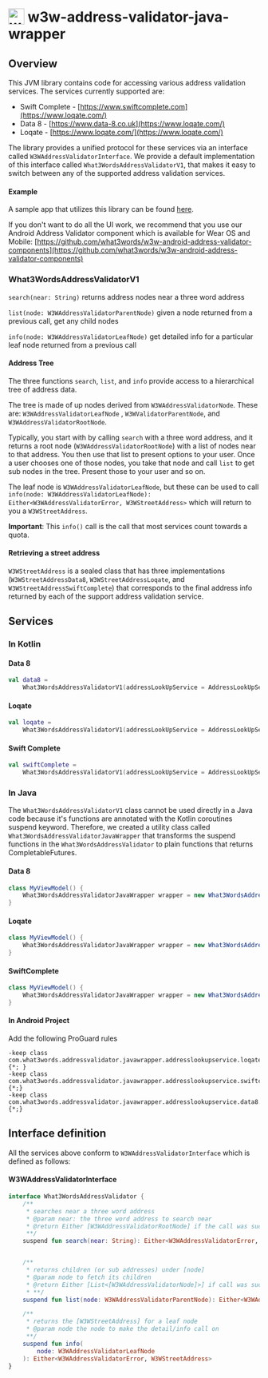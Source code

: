 # <img valign='top' src="https://what3words.com/assets/images/w3w_square_red.png" width="32" height="32" alt="what3words">&nbsp;w3w-address-validator-java-wrapper

Overview
--------

This JVM library contains code for accessing various address validation services. The services currently supported are:

* Swift Complete - [https://www.swiftcomplete.com](https://www.loqate.com/)
* Data 8 - [https://www.data-8.co.uk](https://www.loqate.com/)
* Loqate - [https://www.loqate.com/](https://www.loqate.com/)

The library provides a unified protocol for these services via an interface called `W3WAddressValidatorInterface`.
We provide a default implementation of this interface called `What3WordsAddressValidatorV1`, that makes it easy to
switch between any of the supported address validation services.

#### Example

A sample app that utilizes this library can be
found [here](https://github.com/what3words/w3w-android-address-validator-components/tree/main/mobile-demo-app).

If you don't want to do all the UI work, we recommend that you use our Android Address Validator component which is
available for Wear OS and
Mobile: [https://github.com/what3words/w3w-android-address-validator-components](https://github.com/what3words/w3w-android-address-validator-components)

### What3WordsAddressValidatorV1

`search(near: String)` returns address nodes near a
three word address

`list(node: W3WAddressValidatorParentNode)`  given a
node returned from a previous call, get any child nodes

`info(node: W3WAddressValidatorLeafNode)` get detailed info for a
particular leaf node returned from a previous call

#### Address Tree

The three functions `search`, `list`, and `info` provide access to a hierarchical tree of address data.

The tree is made of up nodes derived from `W3WAddressValidatorNode`. These are: `W3WAddressValidatorLeafNode`
, `W3WValidatorParentNode`, and `W3WAddressValidatorRootNode`.

Typically, you start with by calling `search` with a three word address, and it returns a root
node (`W3WAddressValidatorRootNode`) with a list of nodes near to that
address. You then use that list to present options to your user. Once a user chooses one of those nodes, you take that
node and call `list` to get sub nodes in the tree. Present those to your user and so on.

The leaf node is `W3WAddressValidatorLeafNode`, but these can be used to
call `info(node: W3WAddressValidatorLeafNode): Either<W3WAddressValidatorError, W3WStreetAddress>`
which will return to you a `W3WStreetAddress`.

**Important**: This `info()` call is the call that most services count towards a quota.

#### Retrieving a street address

`W3WStreetAddress` is a sealed class that has three implementations (`W3WStreetAddressData8`, `W3WStreetAddressLoqate`,
and `W3WStreetAddressSwiftComplete`) that corresponds to the final address info returned by each of the support address
validation service.

Services
--------

### In Kotlin

#### Data 8

```Kotlin
val data8 =
    What3WordsAddressValidatorV1(addressLookUpService = AddressLookUpService.Data8(apiKey = "YOUR_DATA_8_API_KEY"))
```

#### Loqate

```Kotlin
val loqate =
    What3WordsAddressValidatorV1(addressLookUpService = AddressLookUpService.Loqate(apiKey = "YOUR_LOQATE_API_KEY"))
```

#### Swift Complete

```Kotlin
val swiftComplete =
    What3WordsAddressValidatorV1(addressLookUpService = AddressLookUpService.SwiftComplete(apiKey = "YOUR_SWIFT_COMPLETE_API_KEY"))
```

### In Java

The `What3WordsAddressValidatorV1` class cannot be used directly in a Java code because it's functions are annotated
with the Kotlin coroutines suspend keyword. Therefore, we created a
utility class called `What3WordsAddressValidatorJavaWrapper` that transforms the suspend functions in
the `What3WordsAddressValidator` to plain functions that returns CompletableFutures.

#### Data 8

```Java
class MyViewModel() {
    What3WordsAddressValidatorJavaWrapper wrapper = new What3WordsAddressValidatorJavaWrapper(new AddressLookUpService.Data8("YOUR_DATA_8_API_KEY"));
}
```

#### Loqate

```Java
class MyViewModel() {
    What3WordsAddressValidatorJavaWrapper wrapper = new What3WordsAddressValidatorJavaWrapper(new AddressLookUpService.Loqate("YOUR_LOQATE_KEY"));
}
```

#### SwiftComplete

```Java
class MyViewModel() {
    What3WordsAddressValidatorJavaWrapper wrapper = new What3WordsAddressValidatorJavaWrapper(new AddressLookUpService.SwiftComplete("YOUR_SWIFT_COMPLETE_KEY"));
}
```

#### In Android Project 
Add the following ProGuard rules
```
-keep class com.what3words.addressvalidator.javawrapper.addresslookupservice.loqate.network.dto.** {*; }
-keep class com.what3words.addressvalidator.javawrapper.addresslookupservice.swiftcomplete.network.dto.** {*;}
-keep class com.what3words.addressvalidator.javawrapper.addresslookupservice.data8.network.dto.** {*;}
```

Interface definition
-------------------

All the services above conform to `W3WAddressValidatorInterface` which is defined as follows:

#### W3WAddressValidatorInterface

```Kotlin
interface What3WordsAddressValidator {
    /**
     * searches near a three word address
     * @param near: the three word address to search near
     * @return Either [W3WAddressValidatorRootNode] if the call was successful or [W3WAddressValidatorError] in the event of a failure
     **/
    suspend fun search(near: String): Either<W3WAddressValidatorError, W3WAddressValidatorRootNode>


    /**
     * returns children (or sub addresses) under [node]
     * @param node to fetch its children
     * @return Either [List<[W3WAddressValidatorNode]>] if call was successful or [W3WAddressValidatorError] when list operation fails
     * **/
    suspend fun list(node: W3WAddressValidatorParentNode): Either<W3WAddressValidatorError, List<W3WAddressValidatorNode>>

    /**
     * returns the [W3WStreetAddress] for a leaf node
     * @param node the node to make the detail/info call on
     **/
    suspend fun info(
        node: W3WAddressValidatorLeafNode
    ): Either<W3WAddressValidatorError, W3WStreetAddress>
}
```


